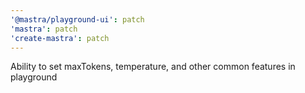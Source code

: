 ```yaml
---
'@mastra/playground-ui': patch
'mastra': patch
'create-mastra': patch
---
```


Ability to set maxTokens, temperature, and other common features in playground
